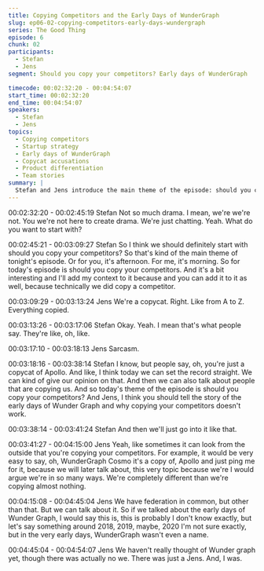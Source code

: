 ```yaml
---
title: Copying Competitors and the Early Days of WunderGraph
slug: ep06-02-copying-competitors-early-days-wundergraph
series: The Good Thing
episode: 6
chunk: 02
participants:
  - Stefan
  - Jens
segment: Should you copy your competitors? Early days of WunderGraph

timecode: 00:02:32:20 - 00:04:54:07
start_time: 00:02:32:20
end_time: 00:04:54:07
speakers:
  - Stefan
  - Jens
topics:
  - Copying competitors
  - Startup strategy
  - Early days of WunderGraph
  - Copycat accusations
  - Product differentiation
  - Team stories
summary: |
  Stefan and Jens introduce the main theme of the episode: should you copy your competitors? They discuss the early days of WunderGraph, accusations of being a copycat, and the reality of product differentiation in the devtools space.
---
```


00:02:32:20 - 00:02:45:19
Stefan
Not so much drama. I mean, we're we're not. You we're not here to create drama. We're just
chatting. Yeah. What do you want to start with?

00:02:45:21 - 00:03:09:27
Stefan
So I think we should definitely start with should you copy your competitors? So that's kind of the
main theme of tonight's episode. Or for you, it's afternoon. For me, it's morning. So for today's
episode is should you copy your competitors. And it's a bit interesting and I'll add my context to
it because and you can add it to it as well, because technically we did copy a competitor.

00:03:09:29 - 00:03:13:24
Jens
We're a copycat. Right. Like from A to Z. Everything copied.

00:03:13:26 - 00:03:17:06
Stefan
Okay. Yeah. I mean that's what people say. They're like, oh, like.

00:03:17:10 - 00:03:18:13
Jens
Sarcasm.

00:03:18:16 - 00:03:38:14
Stefan
I know, but people say, oh, you're just a copycat of Apollo. And like, I think today we can set the
record straight. We can kind of give our opinion on that. And then we can also talk about people
that are copying us. And so today's theme of the episode is should you copy your competitors?
And Jens, I think you should tell the story of the early days of Wunder Graph and why copying
your competitors doesn't work.

00:03:38:14 - 00:03:41:24
Stefan
And then we'll just go into it like that.

00:03:41:27 - 00:04:15:00
Jens
Yeah, like sometimes it can look from the outside that you're copying your competitors. For
example, it would be very easy to say, oh, WunderGraph Cosmo it's a copy of, Apollo and just
ping me for it, because we will later talk about, this very topic because we're I would argue we're
in so many ways. We're completely different than we're copying almost nothing.

00:04:15:08 - 00:04:45:04
Jens
We have federation in common, but other than that. But we can talk about it. So if we talked
about the early days of Wunder Graph, I would say this is, this is probably I don't know exactly,
but let's say something around 2018, 2019, maybe, 2020 I'm not sure exactly, but in the very
early days, WunderGraph wasn't even a name.

00:04:45:04 - 00:04:54:07
Jens
We haven't really thought of Wunder graph yet, though there was actually no we. There was just
a Jens. And, I was.